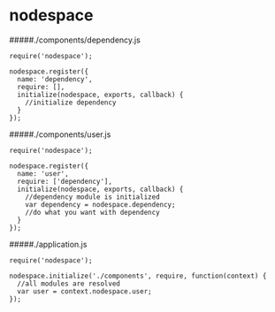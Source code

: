 # nodespace

#####./components/dependency.js
```
require('nodespace');

nodespace.register({
  name: 'dependency',
  require: [],
  initialize(nodespace, exports, callback) {
    //initialize dependency
  }
});
```

#####./components/user.js
```
require('nodespace');

nodespace.register({
  name: 'user',
  require: ['dependency'],
  initialize(nodespace, exports, callback) {
    //dependency module is initialized
    var dependency = nodespace.dependency;
    //do what you want with dependency
  }
});
```

#####./application.js

```
require('nodespace');

nodespace.initialize('./components', require, function(context) {
  //all modules are resolved
  var user = context.nodespace.user;
});
```
